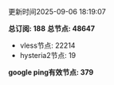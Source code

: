 更新时间2025-09-06 18:19:07

**总订阅: 188**
**总节点: 48647**
- vless节点: 22214
- hysteria2节点: 19

**google ping有效节点: 379**
